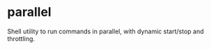 parallel
========

Shell utility to run commands in parallel, with dynamic start/stop and throttling.
